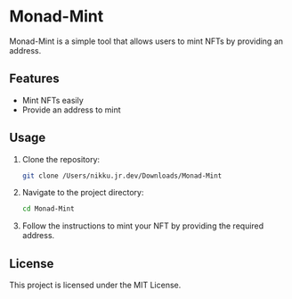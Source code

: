 # Monad-Mint

Monad-Mint is a simple tool that allows users to mint NFTs by providing an address.

## Features

- Mint NFTs easily
- Provide an address to mint

## Usage

1. Clone the repository:
    ```sh
    git clone /Users/nikku.jr.dev/Downloads/Monad-Mint
    ```
2. Navigate to the project directory:
    ```sh
    cd Monad-Mint
    ```
3. Follow the instructions to mint your NFT by providing the required address.

## License

This project is licensed under the MIT License.
